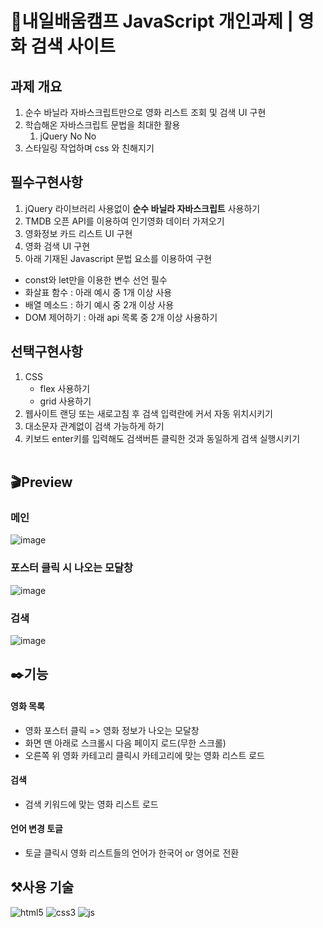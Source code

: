 # 📒내일배움캠프 JavaScript 개인과제 | 영화 검색 사이트
## 과제 개요

1. 순수 바닐라 자바스크립트만으로 영화 리스트 조회 및 검색 UI 구현
2. 학습해온 자바스크립트 문법을 최대한 활용
    1. jQuery No No
3. 스타일링 작업하며 css 와 친해지기

## 필수구현사항
1. jQuery 라이브러리 사용없이 **순수 바닐라 자바스크립트** 사용하기
2. TMDB 오픈 API를 이용하여 인기영화 데이터 가져오기
3. 영화정보 카드 리스트 UI 구현
4. 영화 검색 UI 구현
5. 아래 기재된 Javascript 문법 요소를 이용하여 구현
- const와 let만을 이용한 변수 선언 필수
- 화살표 함수 : 아래 예시 중 1개 이상 사용
- 배열 메소드 : 하기 예시 중 2개 이상 사용
- DOM 제어하기 : 아래 api 목록 중 2개 이상 사용하기

## 선택구현사항
1. CSS
    - flex 사용하기
    - grid 사용하기
2. 웹사이트 랜딩 또는 새로고침 후 검색 입력란에 커서 자동 위치시키기
3. 대소문자 관계없이 검색 가능하게 하기
4. 키보드 enter키를 입력해도 검색버튼 클릭한 것과 동일하게 검색 실행시키기
<br></br>
## 🎬Preview
### 메인
![image](https://github.com/user-attachments/assets/86db63e1-cbe4-4c17-b6b3-7b616787ba49)

### 포스터 클릭 시 나오는 모달창
![image](https://github.com/user-attachments/assets/ec6d86ae-a2ca-48f6-83a9-1b5d9e80f07e)

### 검색
![image](https://github.com/user-attachments/assets/692a8876-4678-4fa6-9719-314f324ee751)

## ✒️기능
#### 영화 목록
- 영화 포스터 클릭 => 영화 정보가 나오는 모달창
- 화면 맨 아래로 스크롤시 다음 페이지 로드(무한 스크롤)
- 오른쪽 위 영화 카테고리 클릭시 카테고리에 맞는 영화 리스트 로드
#### 검색
- 검색 키워드에 맞는 영화 리스트 로드
#### 언어 변경 토글
- 토글 클릭시 영화 리스트들의 언어가 한국어 or 영어로 전환

## ⚒️사용 기술
![html5](https://img.shields.io/badge/HTML5-E34F26?style=for-the-badge&logoColor=white)
![css3](https://img.shields.io/badge/CSS3-1572B6?style=for-the-badge&logoColor=white)
![js](https://img.shields.io/badge/JavaScript-F7DF1E?style=for-the-badge&logoColor=white)
